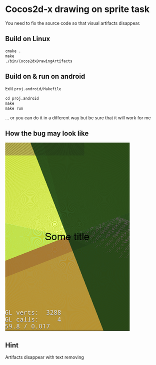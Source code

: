 # Cocos2d-x drawing on sprite task

You need to fix the source code so that visual artifacts disappear.

## Build on Linux
``` 
cmake .
make 
./bin/Cocos2dxDrawingArtifacts
```

## Build on & run on android 
Edit `proj.android/Makefile` 

```
cd proj.android
make 
make run

```

... or you can do it in a different way but be sure that it will work for me


## How the bug may look like
<img src="https://github.com/jonyrock/Cocos2dxDrawingArtifacts/blob/master/docs/Selection_032.png"> 

## Hint
Artifacts disappear with text removing

